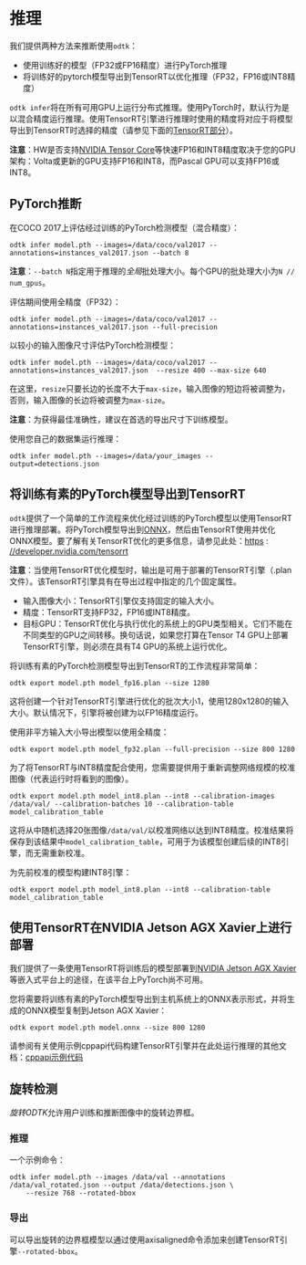 # 推理

我们提供两种方法来推断使用`odtk`：

- 使用训练好的模型（FP32或FP16精度）进行PyTorch推理
- 将训练好的pytorch模型导出到TensorRT以优化推理（FP32，FP16或INT8精度）

`odtk infer`将在所有可用GPU上运行分布式推理。使用PyTorch时，默认行为是以混合精度运行推理。使用TensorRT引擎进行推理时使用的精度将对应于将模型导出到TensorRT时选择的精度（请参见下面的[TensorRT部分](https://github.com/BensonBlack/retinanet-examples/blob/master/INFERENCE.md#exporting-trained-pytorch-model-to-tensorrt)）。

**注意**：HW是否支持[NVIDIA Tensor Core](https://www.nvidia.com/en-us/data-center/tensorcore/)等快速FP16和INT8精度取决于您的GPU架构：Volta或更新的GPU支持FP16和INT8，而Pascal GPU可以支持FP16或INT8。

## PyTorch推断

在COCO 2017上评估经过训练的PyTorch检测模型（混合精度）：

```
odtk infer model.pth --images=/data/coco/val2017 --annotations=instances_val2017.json --batch 8
```

**注意**：`--batch N`指定用于推理的*全局*批处理大小。每个GPU的批处理大小为`N // num_gpus`。

评估期间使用全精度（FP32）：

```
odtk infer model.pth --images=/data/coco/val2017 --annotations=instances_val2017.json --full-precision
```

以较小的输入图像尺寸评估PyTorch检测模型：

```
odtk infer model.pth --images=/data/coco/val2017 --annotations=instances_val2017.json  --resize 400 --max-size 640
```

在这里，`resize`只要长边的长度不大于`max-size`，输入图像的短边将被调整为，否则，输入图像的长边将被调整为`max-size`。

**注意**：为获得最佳准确性，建议在首选的导出尺寸下训练模型。

使用您自己的数据集运行推理：

```
odtk infer model.pth --images=/data/your_images --output=detections.json
```

## 将训练有素的PyTorch模型导出到TensorRT

`odtk`提供了一个简单的工作流程来优化经过训练的PyTorch模型以使用TensorRT进行推理部署。将PyTorch模型导出到[ONNX](https://github.com/onnx/onnx)，然后由TensorRT使用并优化ONNX模型。要了解有关TensorRT优化的更多信息，请参见此处：[https](https://developer.nvidia.com/tensorrt) : [//developer.nvidia.com/tensorrt](https://developer.nvidia.com/tensorrt)

**注意**：当使用TensorRT优化模型时，输出是可用于部署的TensorRT引擎（.plan文件）。该TensorRT引擎具有在导出过程中指定的几个固定属性。

- 输入图像大小：TensorRT引擎仅支持固定的输入大小。
- 精度：TensorRT支持FP32，FP16或INT8精度。
- 目标GPU：TensorRT优化与执行优化的系统上的GPU类型相关。它们不能在不同类型的GPU之间转移。换句话说，如果您打算在Tensor T4 GPU上部署TensorRT引擎，则必须在具有T4 GPU的系统上运行优化。

将训练有素的PyTorch检测模型导出到TensorRT的工作流程非常简单：

```
odtk export model.pth model_fp16.plan --size 1280
```

这将创建一个针对TensorRT引擎进行优化的批次大小1，使用1280x1280的输入大小。默认情况下，引擎将被创建为以FP16精度运行。

使用非平方输入大小导出模型以使用全精度：

```
odtk export model.pth model_fp32.plan --full-precision --size 800 1280
```

为了将TensorRT与INT8精度配合使用，您需要提供用于重新调整网络规模的校准图像（代表运行时将看到的图像）。

```
odtk export model.pth model_int8.plan --int8 --calibration-images /data/val/ --calibration-batches 10 --calibration-table model_calibration_table
```

这将从中随机选择20张图像`/data/val/`以校准网络以达到INT8精度。校准结果将保存到该结果中`model_calibration_table`，可用于为该模型创建后续的INT8引擎，而无需重新校准。

为先前校准的模型构建INT8引擎：

```
odtk export model.pth model_int8.plan --int8 --calibration-table model_calibration_table
```

## 使用TensorRT在NVIDIA Jetson AGX Xavier上进行部署

我们提供了一条使用TensorRT将训练后的模型部署到[NVIDIA Jetson AGX Xavier](https://developer.nvidia.com/embedded/buy/jetson-agx-xavier-devkit)等嵌入式平台上的途径，在该平台上PyTorch尚不可用。

您将需要将训练有素的PyTorch模型导出到主机系统上的ONNX表示形式，并将生成的ONNX模型复制到Jetson AGX Xavier：

```
odtk export model.pth model.onnx --size 800 1280
```

请参阅有关使用示例cppapi代码构建TensorRT引擎并在此处运行推理的其他文档：[cppapi示例代码](https://github.com/BensonBlack/retinanet-examples/blob/master/extras/cppapi/README.md)

## 旋转检测

*旋转ODTK*允许用户训练和推断图像中的旋转边界框。

### 推理

一个示例命令：

```
odtk infer model.pth --images /data/val --annotations /data/val_rotated.json --output /data/detections.json \ 
    --resize 768 --rotated-bbox
```

### 导出

可以导出旋转的边界框模型以通过使用axisaligned命令添加来创建TensorRT引擎`--rotated-bbox`。